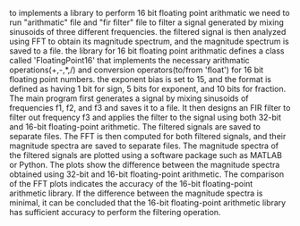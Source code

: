 to implements a library to perform 16 bit floating point arithmatic we need to run "arithmatic" file and "fir filter" file to  filter a signal generated by mixing sinusoids of three different frequencies. the filtered signal is then analyzed using FFT to obtain its magnitude spectrum, and the magnitude spectrum is saved to a file.
the library for 16 bit floating point arithmatic defines a class called 'FloatingPoint16' that implements the necessary arithmatic operations(+,-,*,/) and conversion operators(to/from 'float') for 16 bit floating point numbers.
the exponent bias is set to 15, and the format is defined as having 1 bit for sign, 5 bits for exponent, and 10 bits for fraction.
The main program first generates a signal by mixing sinusoids of frequencies f1, f2, and f3 and saves it to a file. It then designs an FIR filter to filter out frequency f3 and applies the filter to the signal using both 32-bit and 16-bit floating-point arithmetic. The filtered signals are saved to separate files. The FFT is then computed for both filtered signals, and their magnitude spectra are saved to separate files.
The magnitude spectra of the filtered signals are plotted using a software package such as MATLAB or Python. The plots show the difference between the magnitude spectra obtained using 32-bit and 16-bit floating-point arithmetic. The comparison of the FFT plots indicates the accuracy of the 16-bit floating-point arithmetic library. If the difference between the magnitude spectra is minimal, it can be concluded that the 16-bit floating-point arithmetic library has sufficient accuracy to perform the filtering operation.
